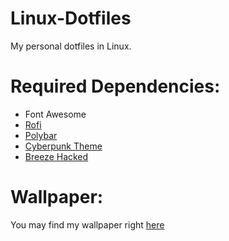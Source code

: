 # Linux-Dotfiles
My personal dotfiles in Linux.

# Required Dependencies:
- Font Awesome
- [Rofi](https://github.com/davatorium/rofi)
- [Polybar](https://github.com/polybar/polybar)
- [Cyberpunk Theme](https://github.com/Roboron3042/Cyberpunk-Neon?tab=readme-ov-file)
- [Breeze Hacked](https://github.com/clayrisser/breeze-hacked-cursor-theme)
  
# Wallpaper:
You may find my wallpaper right [here](https://backiee.com/wallpaper/neon-light-night-city/274119)
